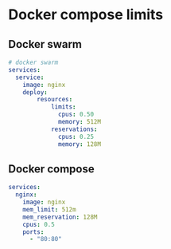 # Docker compose limits

## Docker swarm

```YAML
# docker swarm
services:
  service:
    image: nginx
    deploy:
        resources:
            limits:
              cpus: 0.50
              memory: 512M
            reservations:
              cpus: 0.25
              memory: 128M
```

## Docker compose

```yaml
services:
  nginx:
    image: nginx
    mem_limit: 512m
    mem_reservation: 128M
    cpus: 0.5
    ports:
      - "80:80"
```
